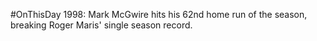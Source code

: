 #OnThisDay 1998: Mark McGwire hits his 62nd home run of the season, breaking Roger Maris' single season record.